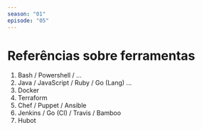 ```yaml
---
season: "01"
episode: "05"
---
```

# Referências sobre ferramentas

1. Bash / Powershell / ...
1. Java / JavaScript / Ruby / Go (Lang) ...
1. Docker
1. Terraform
1. Chef / Puppet / Ansible
1. Jenkins / Go (CI) / Travis / Bamboo
1. Hubot